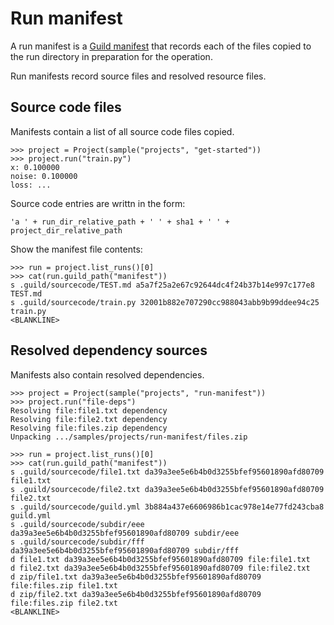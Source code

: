 # Run manifest

A run manifest is a [Guild manifest](manifest.md) that records each of
the files copied to the run directory in preparation for the
operation.

Run manifests record source files and resolved resource files.

## Source code files

Manifests contain a list of all source code files copied.

    >>> project = Project(sample("projects", "get-started"))
    >>> project.run("train.py")
    x: 0.100000
    noise: 0.100000
    loss: ...

Source code entries are writtn in the form:

    'a ' + run_dir_relative_path + ' ' + sha1 + ' ' + project_dir_relative_path

Show the manifest file contents:

    >>> run = project.list_runs()[0]
    >>> cat(run.guild_path("manifest"))
    s .guild/sourcecode/TEST.md a5a7f25a2e67c92644dc4f24b37b14e997c177e8 TEST.md
    s .guild/sourcecode/train.py 32001b882e707290cc988043abb9b99ddee94c25 train.py
    <BLANKLINE>

## Resolved dependency sources

Manifests also contain resolved dependencies.

    >>> project = Project(sample("projects", "run-manifest"))
    >>> project.run("file-deps")
    Resolving file:file1.txt dependency
    Resolving file:file2.txt dependency
    Resolving file:files.zip dependency
    Unpacking .../samples/projects/run-manifest/files.zip

    >>> run = project.list_runs()[0]
    >>> cat(run.guild_path("manifest"))
    s .guild/sourcecode/file1.txt da39a3ee5e6b4b0d3255bfef95601890afd80709 file1.txt
    s .guild/sourcecode/file2.txt da39a3ee5e6b4b0d3255bfef95601890afd80709 file2.txt
    s .guild/sourcecode/guild.yml 3b884a437e6606986b1cac978e14e77fd243cba8 guild.yml
    s .guild/sourcecode/subdir/eee da39a3ee5e6b4b0d3255bfef95601890afd80709 subdir/eee
    s .guild/sourcecode/subdir/fff da39a3ee5e6b4b0d3255bfef95601890afd80709 subdir/fff
    d file1.txt da39a3ee5e6b4b0d3255bfef95601890afd80709 file:file1.txt
    d file2.txt da39a3ee5e6b4b0d3255bfef95601890afd80709 file:file2.txt
    d zip/file1.txt da39a3ee5e6b4b0d3255bfef95601890afd80709 file:files.zip file1.txt
    d zip/file2.txt da39a3ee5e6b4b0d3255bfef95601890afd80709 file:files.zip file2.txt
    <BLANKLINE>
